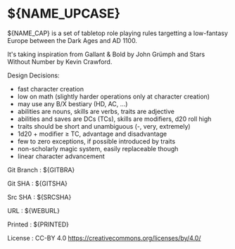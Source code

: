 
<!-- .book-title -->
# ${NAME_UPCASE}

${NAME_CAP} is a set of tabletop role playing rules targetting a low-fantasy Europe between the Dark Ages and AD 1100.

It's taking inspiration from Gallant & Bold by John Grümph and Stars Without Number by Kevin Crawford.

Design Decisions:

* fast character creation
* low on math (slightly harder operations only at character creation)
* may use any B/X bestiary (HD, AC, ...)
* abilities are nouns, skills are verbs, traits are adjective
* abilities and saves are DCs (TCs), skills are modifiers, d20 roll high
* traits should be short and unambiguous (-, very, extremely)
* 1d20 + modifier ≥ TC, advantage and disadvantage
* few to zero exceptions, if possible introduced by traits
* non-scholarly magic system, easily replaceable though
* linear character advancement

Git Branch
: ${GITBRA}

Git SHA
: ${GITSHA}

Src SHA
: ${SRCSHA}

URL
: ${WEBURL}

Printed
: ${PRINTED}

License
: CC-BY 4.0 <span class="license-link">https://creativecommons.org/licenses/by/4.0/</span>

